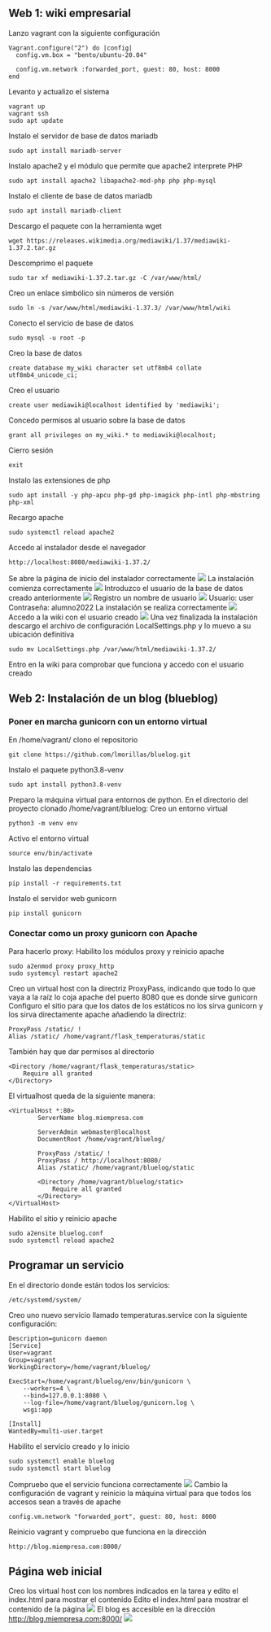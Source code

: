 ## Web 1: wiki empresarial
Lanzo vagrant con la siguiente configuración
```
Vagrant.configure("2") do |config|
  config.vm.box = "bento/ubuntu-20.04"

  config.vm.network :forwarded_port, guest: 80, host: 8000
end
```
Levanto y actualizo el sistema
```
vagrant up
vagrant ssh
sudo apt update
```
Instalo el servidor de base de datos mariadb
```
sudo apt install mariadb-server
```
Instalo apache2 y el módulo que permite que apache2 interprete PHP
```
sudo apt install apache2 libapache2-mod-php php php-mysql
```
Instalo el cliente de base de datos mariadb 
```
sudo apt install mariadb-client
```
Descargo el paquete con la herramienta wget
```
wget https://releases.wikimedia.org/mediawiki/1.37/mediawiki-1.37.2.tar.gz
```
Descomprimo el paquete
```
sudo tar xf mediawiki-1.37.2.tar.gz -C /var/www/html/
```
 Creo un enlace simbólico sin números de versión
 ```
 sudo ln -s /var/www/html/mediawiki-1.37.3/ /var/www/html/wiki
```
Conecto el servicio de base de datos
```
sudo mysql -u root -p
```
Creo la base de datos
```
create database my_wiki character set utf8mb4 collate utf8mb4_unicode_ci;
```
Creo el usuario
```
create user mediawiki@localhost identified by 'mediawiki';
```
Concedo permisos al usuario sobre la base de datos
```
grant all privileges on my_wiki.* to mediawiki@localhost;
```
Cierro sesión
```
exit
```
Instalo las extensiones de php
```
sudo apt install -y php-apcu php-gd php-imagick php-intl php-mbstring php-xml
```
Recargo apache
```
sudo systemctl reload apache2
```
Accedo al instalador desde el navegador
```
http://localhost:8080/mediawiki-1.37.2/
```
Se abre la página de inicio del instalador correctamente
![](Captura1.PNG)
La instalación comienza correctamente
![](Captura4.PNG)
Introduzco el usuario de la base de datos creado anteriormente
![](Captura5.PNG)
Registro un nombre de usuario
![](Captura7.PNG)
Usuario: user
Contraseña: alumno2022
La instalación se realiza correctamente
![](Captura10.PNG)
Accedo a la wiki con el usuario creado
![](Captura11.PNG)
Una vez finalizada la instalación descargo el archivo de configuración LocalSettings.php y lo muevo a su ubicación definitiva
```
sudo mv LocalSettings.php /var/www/html/mediawiki-1.37.2/
```
Entro en la wiki para comprobar que funciona y accedo con el usuario creado
## Web 2: Instalación de un blog (blueblog)
### Poner en marcha gunicorn con un entorno virtual
En /home/vagrant/ clono el repositorio
```
git clone https://github.com/lmorillas/bluelog.git
```
Instalo el paquete python3.8-venv
```
sudo apt install python3.8-venv
```
Preparo la máquina virtual para entornos de python. En el directorio del proyecto clonado /home/vagrant/bluelog: Creo un entorno virtual
```
python3 -m venv env
```
Activo el entorno virtual
```
source env/bin/activate
```
Instalo las dependencias
```
pip install -r requirements.txt
```
Instalo el servidor web gunicorn
```
pip install gunicorn
```
### Conectar como un proxy gunicorn con Apache
Para hacerlo proxy: Habilito los módulos proxy y reinicio apache
```
sudo a2enmod proxy proxy_http
sudo systemcyl restart apache2
```
Creo un virtual host con la directriz ProxyPass, indicando que todo lo que vaya a la raíz lo coja apache del puerto 8080 que es donde sirve gunicorn
Configuro el sitio para que los datos de los estáticos no los sirva gunicorn y los sirva directamente apache añadiendo la directriz:
```
ProxyPass /static/ !
Alias /static/ /home/vagrant/flask_temperaturas/static
```
También hay que dar permisos al directorio
```
<Directory /home/vagrant/flask_temperaturas/static>
    Require all granted
</Directory>
```
El virtualhost queda de la siguiente manera:
```
<VirtualHost *:80>
        ServerName blog.miempresa.com

        ServerAdmin webmaster@localhost
        DocumentRoot /home/vagrant/bluelog/
        
        ProxyPass /static/ !
        ProxyPass / http://localhost:8080/
        Alias /static/ /home/vagrant/bluelog/static
        
        <Directory /home/vagrant/bluelog/static>
            Require all granted
        </Directory>
</VirtualHost>
```
Habilito el sitio y reinicio apache
```
sudo a2ensite bluelog.conf
sudo systemctl reload apache2
```
## Programar un servicio
En el directorio donde están todos los servicios:
```
/etc/systemd/system/
```
Creo uno nuevo servicio llamado temperaturas.service con la siguiente configuración:
```
Description=gunicorn daemon
[Service]
User=vagrant
Group=vagrant
WorkingDirectory=/home/vagrant/bluelog/

ExecStart=/home/vagrant/bluelog/env/bin/gunicorn \
    --workers=4 \
    --bind=127.0.0.1:8080 \
    --log-file=/home/vagrant/bluelog/gunicorn.log \
    wsgi:app
    
[Install]
WantedBy=multi-user.target
```
Habilito el servicio creado y lo inicio
```
sudo systemctl enable bluelog
sudo systemctl start bluelog
```
Compruebo que el servicio funciona correctamente
![](Captura12.PNG)
Cambio la configuración de vagrant y reinicio la máquina virtual para que todos los accesos sean a través de apache
```
config.vm.network "forwarded_port", guest: 80, host: 8000
```
Reinicio vagrant y compruebo que funciona en la dirección
```
http://blog.miempresa.com:8000/
```
## Página web inicial
Creo los virtual host con los nombres indicados en la tarea y edito el index.html para mostrar el contenido
Edito el index.html para mostrar el contenido de la página
![](Captura14.PNG)
El blog es accesible en la dirección http://blog.miempresa.com:8000/
![](Captura13.PNG)
